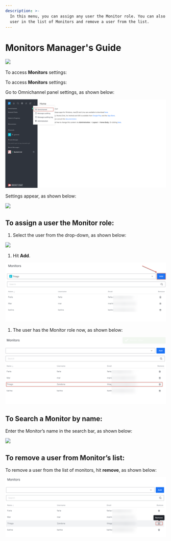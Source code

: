 ```yaml
---
description: >-
  In this menu, you can assign any user the Monitor role. You can also search a
  user in the list of Monitors and remove a user from the list.
---
```


# Monitors Manager's Guide

![](<../../.gitbook/assets/2021-06-10\_22-31-38 (3) (3) (3) (3) (3) (3) (3) (3) (3) (2) (3) (1) (1) (15).jpg>)

To access **Monitors** settings:

To access **Monitors** settings:

Go to Omnichannel panel settings, as shown below:

![](<../../.gitbook/assets/0 (8) (5) (5) (5) (5) (5) (4) (4) (1) (1) (1) (19).png>)

Settings appear, as shown below:

![](<../../.gitbook/assets/1 (6).png>)

## **To assign a user the Monitor role:**

1. Select the user from the drop-down, as shown below:

![](<../../.gitbook/assets/2 (6).png>)

1. Hit **Add**.

![](<../../.gitbook/assets/3 (6).png>)

1. The user has the Monitor role now, as shown below:

![](<../../.gitbook/assets/4 (6).png>)

## **To Search a Monitor by name:**

Enter the Monitor’s name in the search bar, as shown below:

![](<../../.gitbook/assets/5 (6).png>)

## **To remove a user from Monitor’s list:**

To remove a user from the list of monitors, hit **remove**, as shown below:

![](<../../.gitbook/assets/6 (5).png>)
